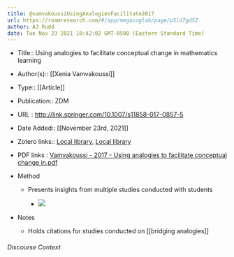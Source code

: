 ```yaml
---
title: @vamvakoussiUsingAnalogiesFacilitate2017
url: https://roamresearch.com/#/app/megacoglab/page/p5ld7gd5Z
author: AJ Rudd
date: Tue Nov 23 2021 10:42:02 GMT-0500 (Eastern Standard Time)
---
```


- Title:: Using analogies to facilitate conceptual change in mathematics learning
- Author(s):: [[Xenia Vamvakoussi]]
- Type:: [[Article]]
- Publication:: ZDM
- URL : http://link.springer.com/10.1007/s11858-017-0857-5
- Date Added:: [[November 23rd, 2021]]
- Zotero links:: [Local library](zotero://select/groups/2451508/items/KTDJXRJG), [Local library](https://www.zotero.org/groups/2451508/items/KTDJXRJG)
- PDF links : [Vamvakoussi - 2017 - Using analogies to facilitate conceptual change in.pdf](zotero://open-pdf/groups/2451508/items/SJR87YRU)
- Method

    - Presents insights from multiple studies conducted with students

        - ![](https://firebasestorage.googleapis.com/v0/b/firescript-577a2.appspot.com/o/imgs%2Fapp%2Fmegacoglab%2FWnNih81bWh.png?alt=media&token=a3b46a9d-08f5-470a-9457-e3f67ceef2c8)
- Notes

    - Holds citations for studies conducted on [[bridging analogies]]

###### Discourse Context


